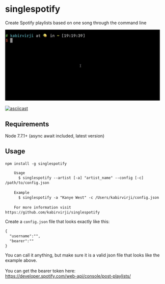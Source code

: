 # singlespotify
Create Spotify playlists based on one song through the command line

![](singlespotify.gif)

[![asciicast](https://asciinema.org/a/4k49ag6gy3bknaa6ryoubhcy5.png)](https://asciinema.org/a/4k49ag6gy3bknaa6ryoubhcy5)

## Requirements
Node 7.7.1+ (async await included, latest version)

## Usage
`npm install -g singlespotify`

```
    Usage
      $ singlespotify --artist [-a] "artist_name" --config [-c] /path/to/config.json

    Example
      $ singlespotify -a "Kanye West" -c /Users/kabirvirji/config.json

    For more information visit https://github.com/kabirvirji/singlespotify
```

Create a `config.json` file that looks exactly like this: <br>
```
{
  "username":"",
  "bearer":""
}
```
You can call it anything, but make sure it is a valid json file that looks like the example above. <br><br>
You can get the bearer token here: <br>
https://developer.spotify.com/web-api/console/post-playlists/ <br>
